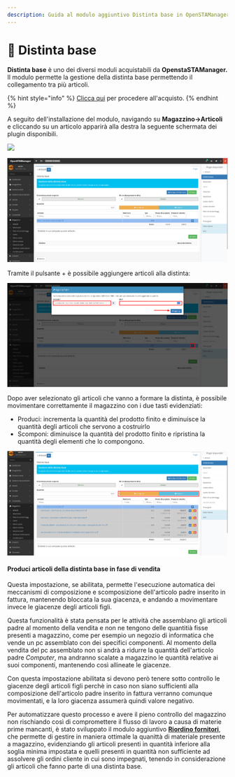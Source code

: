 ```yaml
---
description: Guida al modulo aggiuntivo Distinta base in OpenSTAManager
---
```


# 📗 Distinta base

**Distinta base** è uno dei diversi moduli acquistabili da **OpenstaSTAManager.** Il modulo permette la gestione della distinta base permettendo il collegamento tra più articoli.

{% hint style="info" %}
[Clicca qui](https://shop.openstamanager.com/prodotto/distinta-base/) per procedere all'acquisto.
{% endhint %}

A seguito dell'installazione del modulo, navigando su **Magazzino->Articoli** e cliccando su un articolo apparirà alla destra la seguente schermata dei plugin disponibili.

![](https://firebasestorage.googleapis.com/v0/b/gitbook-x-prod.appspot.com/o/spaces%2F-LZJeLg23eVDvrCv74U7-887967055%2Fuploads%2F0r5WwNOWmZRBFsmHmix2%2Ffile.png?alt=media)

![](<../.gitbook/assets/image (384).png>)

Tramite il pulsante + è possibile aggiungere articoli alla distinta:

![](<../.gitbook/assets/image (342).png>)

Dopo aver selezionato gli articoli che vanno a formare la distinta, è possibile movimentare correttamente il magazzino con i due tasti evidenziati:

* Produci: incrementa la quantità del prodotto finito e diminuisce la quantità degli articoli che servono a costruirlo
* Scomponi: diminuisce la quantità del prodotto finito e ripristina la quantità degli elementi che lo compongono.

![](<../.gitbook/assets/image (336).png>)

#### Produci articoli della distinta base in fase di vendita

Questa impostazione, se abilitata, permette l'esecuzione automatica dei meccanismi di composizione e scomposizione dell'articolo padre inserito in fattura, mantenendo bloccata la sua giacenza, e andando a movimentare invece le giacenze degli articoli figli.

Questa funzionalità è stata pensata per le attività che assemblano gli articoli padre al momento della vendita e non ne tengono delle quantitià fisse presenti a magazzino, come per esempio un negozio di informatica che vende un pc assemblato con dei specifici componenti. Al momento della vendita del pc assemblato non si andrà a ridurre la quantità dell'articolo padre _Computer_, ma andranno scalate a magazzino le quantità relative ai suoi componenti, mantenendo così allineate le giacenze.

Con questa impostazione abilitata si devono però tenere sotto controllo le giacenze degli articoli figli perchè in caso non siano sufficienti alla composizione dell'articolo padre inserito in fattura verranno comunque movimentati, e la loro giacenza assumerà quindi valore negativo.

Per automatizzare questo processo e avere il pieno controllo del magazzino non rischiando così di compromettere il flusso di lavoro a causa di materie prime mancanti, è stato sviluppato il modulo aggiuntivo [**Riordino fornitori**](riordino-fornitori.md), che permette di gestire in maniera ottimale la quanittà di materiale presente a magazzino, evidenziando gli articoli presenti in quantità inferiore alla soglia minima impostata e quelli presenti in quantità non sufficiente ad assolvere gli ordini cliente in cui sono impegnati, tenendo in considerazione gli articoli che fanno parte di una distinta base.
